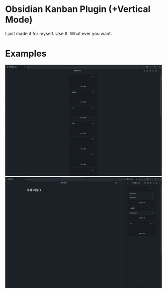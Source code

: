 # Obsidian Kanban Plugin (+Vertical Mode)

I just made it for myself.
Use It. What ever you want.

# Examples

![default](./img/default%20Mode.png)
![Note](./img/with%20Notes.png)